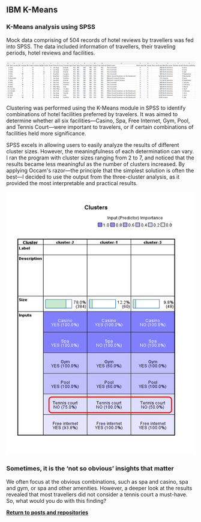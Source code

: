 ## IBM K-Means

### K-Means analysis using SPSS

Mock data comprising of 504 records of hotel reviews by travellers was fed into SPSS. The data included information of travellers, their traveling periods, hotel reviews and facilities.

![](data.png)

Clustering was performed using the K-Means module in SPSS to identify combinations of hotel facilities preferred by travelers. It was aimed to determine whether all six facilities—Casino, Spa, Free Internet, Gym, Pool, and Tennis Court—were important to travelers, or if certain combinations of facilities held more significance.

SPSS excels in allowing users to easily analyze the results of different cluster sizes. However, the meaningfulness of each determination can vary. I ran the program with cluster sizes ranging from 2 to 7, and noticed that the results became less meaningful as the number of clusters increased. By applying Occam's razor—the principle that the simplest solution is often the best—I decided to use the output from the three-cluster analysis, as it provided the most interpretable and practical results.

![](kmeansoutput.png)
### Sometimes, it is the ‘not so obvious’ insights that matter
We often focus at the obvious combinations, such as spa and casino, spa and gym, or spa and other amenities. However, a deeper look at the results revealed that most travellers did not consider a tennis court a must-have. So, what would you do with this finding?


<a style="font-weight:bold" href="https://KenYeoKP.github.io">Return to posts and repositories</a>
